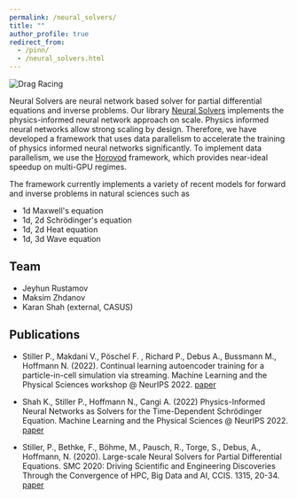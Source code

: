 ```yaml
---
permalink: /neural_solvers/
title: ""
author_profile: true
redirect_from:
  - /pinn/
  - /neural_solvers.html
---
```


![Drag Racing](https://raw.githubusercontent.com/Photon-AI-Research/NeuralSolvers/master/images/cropped_logo.png)

Neural Solvers are neural network based solver for partial differential equations and inverse problems. 
Our library [Neural Solvers](https://github.com/Photon-AI-Research/NeuralSolvers) implements the physics-informed neural network approach on scale. Physics informed neural networks allow strong scaling by design. Therefore, we have developed a framework that uses data parallelism to accelerate the training of 
physics informed neural networks significantly. To implement data parallelism, we use the <a href="https://github.com/horovod/horovod">Horovod</a> framework, which provides near-ideal speedup on multi-GPU regimes.

The framework currently implements a variety of recent models for forward and inverse problems in natural sciences such as
* 1d Maxwell's equation
* 1d, 2d Schrödinger's equation
* 1d, 2d Heat equation
* 1d, 3d Wave equation

## Team
- Jeyhun Rustamov
- Maksim Zhdanov
- Karan Shah (external, CASUS)


## Publications
- Stiller P., Makdani V., Pöschel F. , Richard P., Debus A., Bussmann M., Hoffmann N. (2022). Continual learning autoencoder training for a particle-in-cell simulation via streaming. Machine Learning and the Physical Sciences workshop @ NeurIPS 2022. [paper](https://arxiv.org/pdf/2211.04770)

- Shah K., Stiller P., Hoffmann N., Cangi A. (2022) Physics-Informed Neural Networks as Solvers for the Time-Dependent Schrödinger Equation. Machine Learning and the Physical Sciences @ NeurIPS 2022. [paper](https://ml4physicalsciences.github.io/2022/files/NeurIPS_ML4PS_2022_142.pdf)

- Stiller, P., Bethke, F., Böhme, M., Pausch, R., Torge, S., Debus, A., Hoffmann, N. (2020). Large-scale Neural Solvers for Partial Differential Equations. SMC 2020: Driving Scientific and Engineering Discoveries Through the Convergence of HPC, Big Data and AI, CCIS. 1315, 20-34. [paper](https://doi.org/10.1007/978-3-030-63393-6)